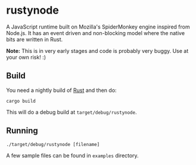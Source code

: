 # rustynode

A JavaScript runtime built on Mozilla's SpiderMonkey engine inspired from Node.js. It has an event driven and non-blocking model where the native bits are written in Rust.

**Note:** This is in very early stages and code is probably very buggy. Use at your own risk! :)

## Build

You need a nightly build of [Rust](https://www.rust-lang.org/) and then do:

    cargo build

This will do a debug build at `target/debug/rustynode`.

## Running

    ./target/debug/rustynode [filename]

A few sample files can be found in `examples` directory.
